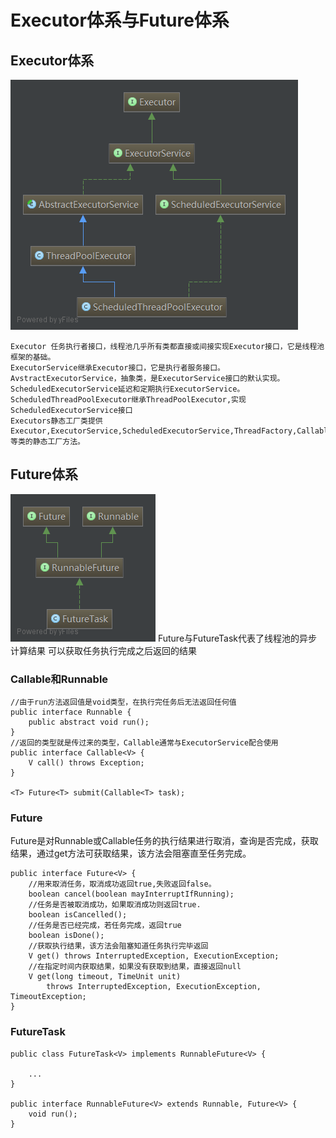 # Executor体系与Future体系

## Executor体系

![image](https://github.com/williamzhang11/fastTech/blob/master/src/main/java/com/xiu/fastTech/executorfuture/image/threadpool.jpg)

	Executor 任务执行者接口，线程池几乎所有类都直接或间接实现Executor接口，它是线程池框架的基础。
	ExecutorService继承Executor接口，它是执行者服务接口。
	AvstractExecutorService，抽象类，是ExecutorService接口的默认实现。
	ScheduledExecutorService延迟和定期执行ExecutorService。
	ScheduledThreadPoolExecutor继承ThreadPoolExecutor,实现ScheduledExecutorService接口
	Executors静态工厂类提供Executor,ExecutorService,ScheduledExecutorService,ThreadFactory,Callable等类的静态工厂方法。
## Future体系
![image](https://github.com/williamzhang11/fastTech/blob/master/src/main/java/com/xiu/fastTech/executorfuture/image/future.jpg)
	Future与FutureTask代表了线程池的异步计算结果
	可以获取任务执行完成之后返回的结果
	
### Callable和Runnable

```
//由于run方法返回值是void类型，在执行完任务后无法返回任何值
public interface Runnable {
    public abstract void run();
}
//返回的类型就是传过来的类型，Callable通常与ExecutorService配合使用
public interface Callable<V> {
    V call() throws Exception;
}

<T> Future<T> submit(Callable<T> task);

```
### Future

Future是对Runnable或Callable任务的执行结果进行取消，查询是否完成，获取结果，通过get方法可获取结果，该方法会阻塞直至任务完成。
```
public interface Future<V> {
	//用来取消任务，取消成功返回true,失败返回false。
    boolean cancel(boolean mayInterruptIfRunning);
	//任务是否被取消成功，如果取消成功则返回true.
    boolean isCancelled();
	//任务是否已经完成，若任务完成，返回true
    boolean isDone();
	//获取执行结果，该方法会阻塞知道任务执行完毕返回
    V get() throws InterruptedException, ExecutionException;
	//在指定时间内获取结果，如果没有获取到结果，直接返回null
    V get(long timeout, TimeUnit unit)
        throws InterruptedException, ExecutionException, TimeoutException;
}
```


### FutureTask
```
public class FutureTask<V> implements RunnableFuture<V> {

	...
}

public interface RunnableFuture<V> extends Runnable, Future<V> {
    void run();
}

```



